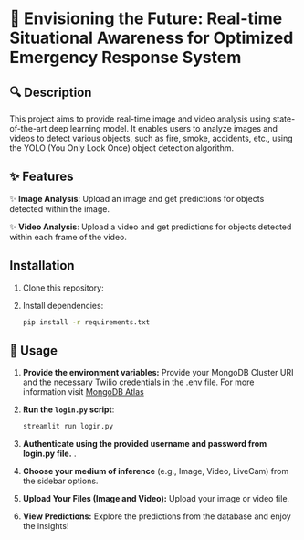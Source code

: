 # 🚀 Envisioning the Future: Real-time Situational Awareness for Optimized Emergency Response System

## 🔍 Description

This project aims to provide real-time image and video analysis using state-of-the-art deep learning model. It enables users to analyze images and videos to detect various objects, such as fire, smoke, accidents, etc., using the YOLO (You Only Look Once) object detection algorithm.

## ✨ Features

✨ **Image Analysis**: Upload an image and get predictions for objects detected within the image.

✨ **Video Analysis**: Upload a video and get predictions for objects detected within each frame of the video.

## Installation

1. Clone this repository:

2. Install dependencies:
   ```bash
   pip install -r requirements.txt
   ```

## 📝 Usage

1. **Provide the environment variables:** Provide your MongoDB Cluster URI and the necessary Twilio credentials in the .env file.
For more information visit [MongoDB Atlas](https://www.mongodb.com/atlas/database)

2. **Run the `login.py` script**:
   ```bash
   streamlit run login.py
   ```

3. **Authenticate using the provided username and password from login.py file.** .

4. **Choose your medium of inference** (e.g., Image, Video, LiveCam) from the sidebar options.

5. **Upload Your Files (Image and Video):** Upload your image or video file.

6. **View Predictions:** Explore the predictions from the database and enjoy the insights!
